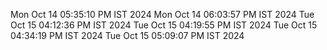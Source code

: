 Mon Oct 14 05:35:10 PM IST 2024
Mon Oct 14 06:03:57 PM IST 2024
Tue Oct 15 04:12:36 PM IST 2024
Tue Oct 15 04:19:55 PM IST 2024
Tue Oct 15 04:34:19 PM IST 2024
Tue Oct 15 05:09:07 PM IST 2024
